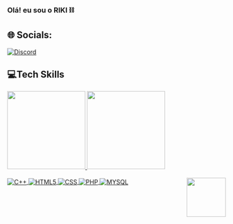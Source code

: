 ### Olá! eu sou o RIKI ⛓️

## 🌐 Socials:
[![Discord](https://img.shields.io/badge/Discord-7289DA?style=for-the-badge&logo=discord&logoColor=white)](https://discord.gg/ricko#2568) 

## 💻Tech Skills
<div>
  <a href="https://github.com/CH2005RIKI/github-readme-stats"> 
  <img height="180em" src="https://github-readme-stats.vercel.app/api?username=CH2005RIKI&show_icons=true">
  <img height="180em" src="https://github-readme-stats.vercel.app/api/top-langs/?username=CH2005RIKI&layout=compact">
</div>
<div style="inle-block"><br>
  <img align="center" alt="C++" src="https://img.shields.io/badge/c++-%2300599C.svg?style=for-the-badge&logo=c%2B%2B&logoColor=white">
  <img align="center" alt="HTML5" src="https://img.shields.io/badge/html5-%23E34F26.svg?style=for-the-badge&logo=html5&logoColor=white">
  <img align="center" alt="CSS" src="https://img.shields.io/badge/CSS-239120?&style=for-the-badge&logo=css3&logoColor=white">
  <img align="center" alt="PHP" src="https://img.shields.io/badge/PHP-777BB4?style=for-the-badge&logo=php&logoColor=white">
  <img align="center" alt="MYSQL" src="https://img.shields.io/badge/MySQL-005C84?style=for-the-badge&logo=mysql&logoColor=white">
  
  <img align="right" alt="" src="https://i.pinimg.com/564x/75/dc/0e/75dc0ef9e2bccc8468b41fa17d80462b.jpg" height="90em" wight="90em">
</div>
